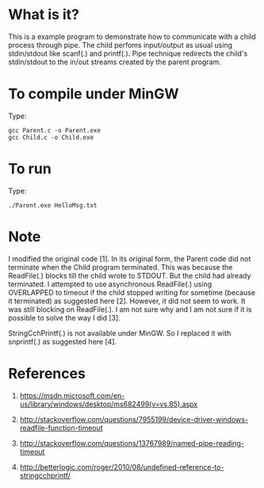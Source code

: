 What is it?
===========
This is a example program to demonstrate how to communicate with a child process
through pipe. The child perfoms input/output as usual using stdin/stdout like
scanf(.) and printf(.). Pipe technique redirects the child's stdin/stdout to
the in/out streams created by the parent program.

To compile under MinGW
======================
Type:
```
gcc Parent.c -o Parent.exe
gcc Child.c -o Child.exe
```
   
To run
======
Type:
```
./Parent.exe HelloMsg.txt
```
   
Note
====
I modified the original code [1]. In its original form, the Parent code did
not terminate when the Child program terminated. This was because the
ReadFile(.) blocks till the child wrote to STDOUT. But the child had already
terminated. I attempted to use asynchronous ReadFile(.) using OVERLAPPED to
timeout if the child stopped writing for sometime (because it terminated) as
suggested here [2]. However, it did not seem to work. It was still blocking on
ReadFile(.). I am not sure why and I am not sure if it is possible to solve
the way I did [3]. 

StringCchPrintf(.) is not available under MinGW. So I replaced it with
snprintf(.) as suggested here [4].
   
References
==========
1.  https://msdn.microsoft.com/en-us/library/windows/desktop/ms682499(v=vs.85).aspx

2.  http://stackoverflow.com/questions/7955199/device-driver-windows-readfile-function-timeout

3.  http://stackoverflow.com/questions/13767989/named-pipe-reading-timeout

4.  http://betterlogic.com/roger/2010/08/undefined-reference-to-stringcchprintf/